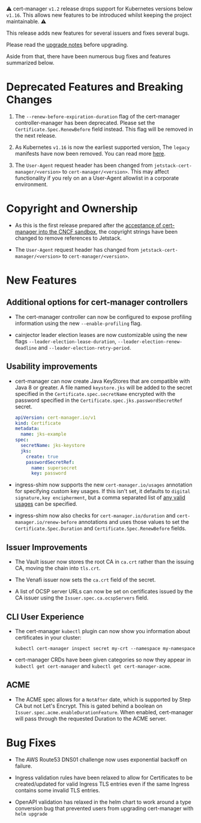 ⚠️ cert-manager `v1.2` release drops support for Kubernetes versions below
`v1.16`. This allows new features to be introduced whilst keeping the project
maintainable. ⚠️

This release adds new features for several issuers and fixes several bugs.

Please read the [upgrade notes](/docs/installation/upgrading/upgrading-1.1-1.2/)
before upgrading.

Aside from that, there have been numerous bug fixes and features summarized
below.

# Deprecated Features and Breaking Changes

1. The `--renew-before-expiration-duration` flag of the cert-manager
   controller-manager has been deprecated. Please set the
   `Certificate.Spec.RenewBefore` field instead. This flag will be removed in
   the next release.

2. As Kubernetes `v1.16` is now the earliest supported version, The `legacy`
   manifests have now been removed. You can read more
   [here](/docs/installation/supported-releases/).

3. The `User-Agent` request header has been changed from
   `jetstack-cert-manager/<version>` to `cert-manager/<version>`. This may
   affect functionality if you rely on an a User-Agent allowlist in a corporate
   environment.

# Copyright and Ownership

- As this is the first release prepared after the
  [acceptance of cert-manager into the CNCF sandbox](https://blog.jetstack.io/blog/cert-manager-cncf/),
  the copyright strings have been changed to remove references to Jetstack.

- The `User-Agent` request header has changed from
  `jetstack-cert-manager/<version>` to `cert-manager/<version>`.

# New Features

## Additional options for cert-manager controllers

- The cert-manager controller can now be configured to expose profiling
  information using the new `--enable-profiling` flag.

- cainjector leader election leases are now customizable using the new flags
  `--leader-election-lease-duration`, `--leader-election-renew-deadline` and
  `--leader-election-retry-period`.

## Usability improvements

- cert-manager can now create Java KeyStores that are compatible with Java 8 or
  greater. A file named `keystore.jks` will be added to the secret specified in
  the `Certificate.spec.secretName` encrypted with the password specified in the
  `Certificate.spec.jks.passwordSecretRef` secret.

  ```yaml
  apiVersion: cert-manager.io/v1
  kind: Certificate
  metadata:
    name: jks-example
  spec:
    secretName: jks-keystore
    jks:
      create: true
      passwordSecretRef:
        name: supersecret
        key: password
  ```

- ingress-shim now supports the new `cert-manager.io/usages` annotation for
  specifying custom key usages. If this isn't set, it defaults to
  `digital signature,key encipherment`, but a comma separated list of
  [any valid usages](https://pkg.go.dev/github.com/jetstack/cert-manager@v1.2.0/pkg/apis/certmanager/v1#KeyUsage)
  can be specified.

- ingress-shim now also checks for `cert-manager.io/duration` and
  `cert-manager.io/renew-before` annotations and uses those values to set the
  `Certificate.Spec.Duration` and `Certificate.Spec.RenewBefore` fields.

## Issuer Improvements

- The Vault issuer now stores the root CA in `ca.crt` rather than the issuing
  CA, moving the chain into `tls.crt`.

- The Venafi issuer now sets the `ca.crt` field of the secret.

- A list of OCSP server URLs can now be set on certificates issued by the CA
  issuer using the `Issuer.spec.ca.ocspServers` field.

## CLI User Experience

- The cert-manager `kubectl` plugin can now show you information about
  certificates in your cluster:

  ```shell
  kubectl cert-manager inspect secret my-crt --namespace my-namespace
  ```

- cert-manager CRDs have been given categories so now they appear in
  `kubectl get cert-manager` and `kubectl get cert-manager-acme`.

## ACME

- The ACME spec allows for a `NotAfter` date, which is supported by Step CA but
  not Let's Encrypt. This is gated behind a boolean on
  `Issuer.spec.acme.enableDurationFeature`. When enabled, cert-manager will pass
  through the requested Duration to the ACME server.

# Bug Fixes

- The AWS Route53 DNS01 challenge now uses exponential backoff on failure.

- Ingress validation rules have been relaxed to allow for Certificates to be
  created/updated for valid Ingress TLS entries even if the same Ingress
  contains some invalid TLS entries.

- OpenAPI validation has relaxed in the helm chart to work around a type
  conversion bug that prevented users from upgrading cert-manager with
  `helm upgrade`
